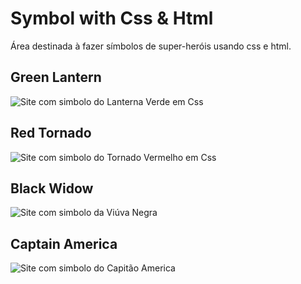 # Symbol with Css & Html
Área destinada à fazer símbolos de super-heróis usando css e html.

## Green Lantern

![Site com simbolo do Lanterna Verde em Css](https://imgur.com/S9xvYOs.png)

## Red Tornado

![Site com simbolo do Tornado Vermelho em Css](https://imgur.com/JG1h9DW.png)

## Black Widow

![Site com simbolo da Viúva Negra](https://imgur.com/5wRTRdE.png)

## Captain America

![Site com simbolo do Capitão America](https://imgur.com/a7XEU7f.png)